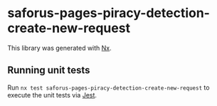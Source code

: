 # saforus-pages-piracy-detection-create-new-request

This library was generated with [Nx](https://nx.dev).

## Running unit tests

Run `nx test saforus-pages-piracy-detection-create-new-request` to execute the unit tests via [Jest](https://jestjs.io).
